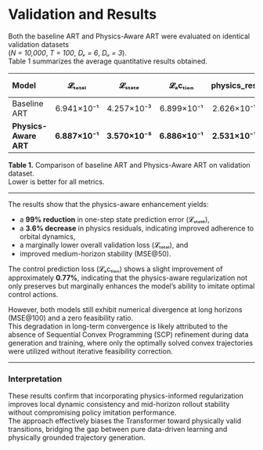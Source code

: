 # Validation and Results

Both the baseline ART and Physics-Aware ART were evaluated on identical validation datasets  
(*N = 10,000*, *T = 100*, *Dₓ = 6*, *Dᵤ = 3*).  
Table 1 summarizes the average quantitative results obtained.

| **Model** | **𝓛ₜₒₜₐₗ** | **𝓛ₛₜₐₜₑ** | **𝓛ₐcₜᵢₒₙ** | **physics_res** | **MSE@10** | **MSE@50** | **Feas. Ratio** |
|:-----------|:------------:|:------------:|:------------:|:----------------:|:-----------:|:-----------:|:----------------:|
| Baseline ART | 6.941×10⁻¹ | 4.257×10⁻³ | 6.899×10⁻¹ | 2.626×10⁻¹ | 7.973×10² | 5.169×10³ | 0.0 |
| **Physics-Aware ART** | **6.887×10⁻¹** | **3.570×10⁻⁵** | **6.886×10⁻¹** | **2.531×10⁻¹** | 9.070×10² | **5.089×10³** | 0.0 |

**Table 1.** Comparison of baseline ART and Physics-Aware ART on validation dataset.  
Lower is better for all metrics.

---

The results show that the physics-aware enhancement yields:

- a **99% reduction** in one-step state prediction error (𝓛ₛₜₐₜₑ),  
- a **3.6% decrease** in physics residuals, indicating improved adherence to orbital dynamics,  
- a marginally lower overall validation loss (𝓛ₜₒₜₐₗ), and  
- improved medium-horizon stability (MSE@50).

The control prediction loss (𝓛ₐcₜᵢₒₙ) shows a slight improvement of approximately **0.77%**, indicating that the physics-aware regularization not only preserves but marginally enhances the model’s ability to imitate optimal control actions.  

However, both models still exhibit numerical divergence at long horizons (MSE@100) and a zero feasibility ratio.  
This degradation in long-term convergence is likely attributed to the absence of Sequential Convex Programming (SCP) refinement during data generation and training, where only the optimally solved convex trajectories were utilized without iterative feasibility correction.

---

### Interpretation

These results confirm that incorporating physics-informed regularization improves local dynamic consistency and mid-horizon rollout stability without compromising policy imitation performance.  
The approach effectively biases the Transformer toward physically valid transitions, bridging the gap between pure data-driven learning and physically grounded trajectory generation.
